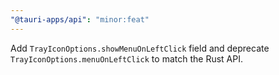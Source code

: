 ```yaml
---
"@tauri-apps/api": "minor:feat"
---
```


Add `TrayIconOptions.showMenuOnLeftClick` field and deprecate `TrayIconOptions.menuOnLeftClick` to match the Rust API.


